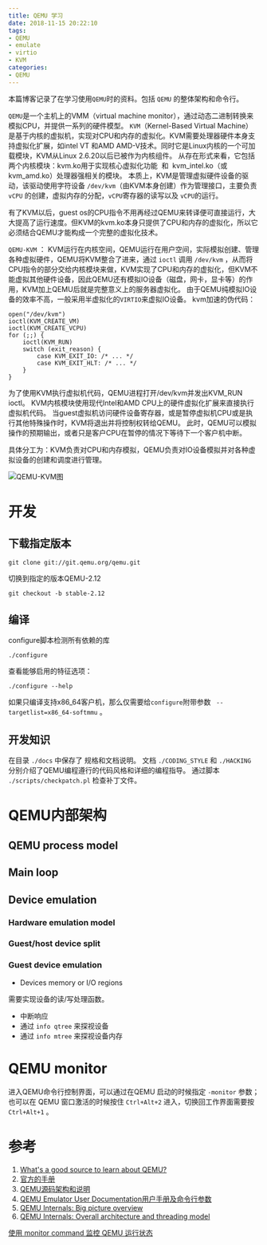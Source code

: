 ```yaml
---
title: QEMU 学习
date: 2018-11-15 20:22:10
tags:
- QEMU
- emulate
- virtio
- KVM
categories:
- QEMU
---
```

本篇博客记录了在学习使用`QEMU`时的资料。包括 `QEMU` 的整体架构和命令行。
<!-- more -->


`QEMU`是一个主机上的VMM（virtual machine monitor），通过动态二进制转换来模拟CPU，并提供一系列的硬件模型。
`KVM`（Kernel-Based Virtual Machine）是基于内核的虚拟机，实现对CPU和内存的虚拟化。KVM需要处理器硬件本身支持虚拟化扩展，如intel VT 和AMD AMD-V技术。同时它是Linux内核的一个可加载模块，KVM从Linux 2.6.20以后已被作为内核组件。
从存在形式来看，它包括两个内核模块：kvm.ko用于实现核心虚拟化功能  和  kvm_intel.ko（或 kvm_amd.ko）处理器强相关的模块。 本质上，KVM是管理虚拟硬件设备的驱动，该驱动使用字符设备 `/dev/kvm`（由KVM本身创建）作为管理接口，主要负责 `vCPU` 的创建，虚拟内存的分配，`vCPU`寄存器的读写以及 `vCPU`的运行。

有了KVM以后，guest os的CPU指令不用再经过QEMU来转译便可直接运行，大大提高了运行速度。但KVM的kvm.ko本身只提供了CPU和内存的虚拟化，所以它必须结合QEMU才能构成一个完整的虚拟化技术。


`QEMU-KVM` ： KVM运行在内核空间，QEMU运行在用户空间，实际模拟创建、管理各种虚拟硬件，QEMU将KVM整合了进来，通过 `ioctl` 调用 `/dev/kvm` ，从而将CPU指令的部分交给内核模块来做，KVM实现了CPU和内存的虚拟化，但KVM不能虚拟其他硬件设备，因此QEMU还有模拟IO设备（磁盘，网卡，显卡等）的作用，KVM加上QEMU后就是完整意义上的服务器虚拟化。 由于QEMU纯模拟IO设备的效率不高，一般采用半虚拟化的`VIRTIO`来虚拟IO设备。
kvm加速的伪代码：
```
open("/dev/kvm")
ioctl(KVM_CREATE_VM)
ioctl(KVM_CREATE_VCPU)
for (;;) {
	ioctl(KVM_RUN)
	switch (exit_reason) {
		case KVM_EXIT_IO: /* ... */
		case KVM_EXIT_HLT: /* ... */
	}
}
```
为了使用KVM执行虚拟机代码，QEMU进程打开/dev/kvm并发出KVM_RUN ioctl。 KVM内核模块使用现代Intel和AMD CPU上的硬件虚拟化扩展来直接执行虚拟机代码。 当guest虚拟机访问硬件设备寄存器，或是暂停虚拟机CPU或是执行其他特殊操作时，KVM将退出并将控制权转给QEMU。 此时，QEMU可以模拟操作的预期输出，或者只是客户CPU在暂停的情况下等待下一个客户机中断。

具体分工为：KVM负责对CPU和内存模拟，QEMU负责对IO设备模拟并对各种虚拟设备的创建和调度进行管理。

![QEMU-KVM图](../QEMU学习/QEMU-KVM.webp)

# 开发

## 下载指定版本

```
git clone git://git.qemu.org/qemu.git
```
切换到指定的版本QEMU-2.12
```
git checkout -b stable-2.12
```

## 编译

configure脚本检测所有依赖的库
```
./configure
```
查看能够启用的特征选项：
```
./configure --help
```
如果只编译支持x86_64客户机，那么仅需要给`configure`附带参数 ` --targetlist=x86_64-softmmu` 。

## 开发知识

在目录 `./docs` 中保存了 规格和文档说明。
文档 `./CODING_STYLE` 和 `./HACKING` 分别介绍了QEMU编程遵行的代码风格和详细的编程指导。
通过脚本 `./scripts/checkpatch.pl` 检查补丁文件。

# QEMU内部架构

## QEMU process model

## Main loop

## Device emulation

### Hardware emulation model

### Guest/host device split

### Guest device emulation

+ Devices memory or I/O regions

需要实现设备的读/写处理函数。

+ 中断响应
+ 通过 `info qtree` 来探视设备
+ 通过 `info mtree` 来探视设备内存 


# QEMU monitor

进入QEMU命令行控制界面，可以通过在QEMU 启动的时候指定 `-monitor` 参数；也可以在 QEMU 窗口激活的时候按住 `Ctrl+Alt+2` 进入，切换回工作界面需要按 `Ctrl+Alt+1` 。



# 参考
1. [What's a good source to learn about QEMU? ](https://stackoverflow.com/questions/155109/whats-a-good-source-to-learn-about-qemu)
2. [官方的手册](https://wiki.qemu.org/Manual)
3. [QEMU源码架构和说明](https://vmsplice.net/~stefan/qemu-code-overview.pdf)
4. [QEMU Emulator User Documentation用户手册及命令行参数](http://manpages.ubuntu.com/manpages/trusty/en/man1/qemu.1.html)
5. [QEMU Internals: Big picture overview](http://blog.vmsplice.net/2011/03/qemu-internals-big-picture-overview.html)
6. [QEMU Internals: Overall architecture and threading model](http://blog.vmsplice.net/2011/03/qemu-internals-overall-architecture-and.html) 

[使用 monitor command 监控 QEMU 运行状态](https://www.ibm.com/developerworks/cn/linux/l-cn-qemu-monitor/index.html)
